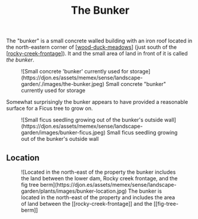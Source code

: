 ﻿---
tags: wood-duck-meadows
title: The Bunker
type: zone
---
The "bunker" is a small concrete walled building with an iron roof located in the north-eastern corner of [[wood-duck-meadows]] (just south of the [[rocky-creek-frontage]]). It and the small area of land in front of it is called _the bunker_.

<figure markdown>
![Small concrete 'bunker' currently used for storage](https://djon.es/assets/memex/sense/landscape-garden/./images/the-bunker.jpeg)
<caption>Small concrete "bunker" currently used for storage</caption>
</figure>

Somewhat surprisingly the bunker appears to have provided a reasonable surface for a Ficus tree to grow on.

<figure markdown>
![Small ficus seedling growing out of the bunker's outside wall](https://djon.es/assets/memex/sense/landscape-garden/images/bunker-ficus.jpeg)
<caption>Small ficus seedling growing out of the bunker's outside wall</caption>
</figure>

## Location

<figure markdown>
![Located in the north-east of the property the bunker includes the land between the lower dam, Rocky creek frontage, and the fig tree berm](https://djon.es/assets/memex/sense/landscape-garden/plants/images/bunker-location.jpg)
<caption>The bunker is located in the north-east of the property and includes the area of land between the [[rocky-creek-frontage]] and the [[fig-tree-berm]]</caption>
</figure>

[//begin]: # "Autogenerated link references for markdown compatibility"
[wood-duck-meadows]: wood-duck-meadows "Wood duck meadows"
[rocky-creek-frontage]: rocky-creek-frontage "Rocky Creek Frontage"
[//end]: # "Autogenerated link references"